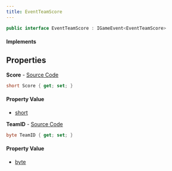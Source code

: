 ```yaml
---
title: EventTeamScore
---
```


```csharp
public interface EventTeamScore : IGameEvent<EventTeamScore>
```

#### Implements

## Properties

**Score** - [Source Code](https://github.com/swiftly-solution/swiftlys2/blob/master/managed/src/SwiftlyS2.Generated/GameEvents/Interfaces/EventTeamScore.cs#L30)

```csharp
short Score { get; set; }
```

#### Property Value

- [short](https://learn.microsoft.com/dotnet/api/system.int16)

**TeamID** - [Source Code](https://github.com/swiftly-solution/swiftlys2/blob/master/managed/src/SwiftlyS2.Generated/GameEvents/Interfaces/EventTeamScore.cs#L23)

```csharp
byte TeamID { get; set; }
```

#### Property Value

- [byte](https://learn.microsoft.com/dotnet/api/system.byte)

